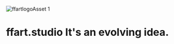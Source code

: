 ![ffartlogoAsset 1](https://user-images.githubusercontent.com/43297083/120124080-19278e80-c1bb-11eb-885c-bba5b97024e1.png)
#   ffart.studio It's an evolving idea.
